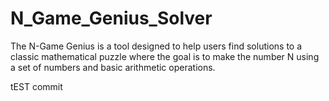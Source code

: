# N_Game_Genius_Solver
The N-Game Genius is a tool designed to help users find solutions to a classic mathematical puzzle where the goal is to make the number N using a set of numbers and basic arithmetic operations.


tEST commit